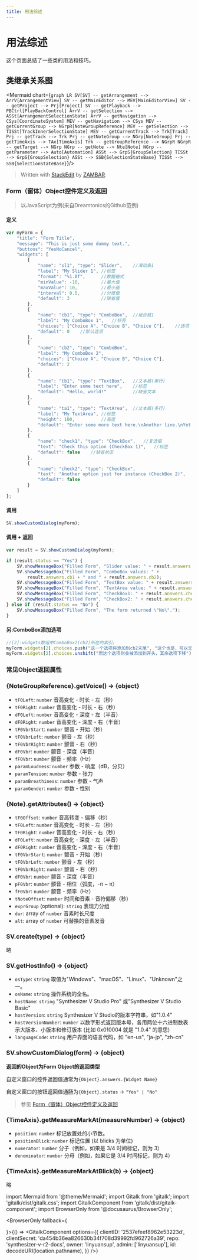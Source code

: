 ```yaml
---
title: 用法综述
---
```


# 用法综述

这个页面总结了一些类的用法和技巧。

## 类继承关系图

<Mermaid chart={`
graph LR
SV[SV] -- getArrangement --> ArrV[ArrangementView]
SV -- getMainEditor --> MEV[MainEditorView]
SV -- getProject --> Prj[Project]
SV -- getPlayback --> PBCtrl[PlayBackControl]
ArrV -- getSelection --> ASSt[ArrangementSelectionState]
ArrV -- getNavigation --> CSys[CoordinateSystem]
MEV -- getNavigation --> CSys
MEV -- getCurrentGroup --> NGrpR[NoteGroupReference]
MEV -- getSelection --> TISSt[TrackInnerSelectionState]
MEV -- getCurrentTrack --> Trk[Track]
Prj -- getTrack --> Trk
Prj -- getNoteGroup --> NGrp[NoteGroup]
Prj -- getTimeAxis --> TAx[TimeAxis]
Trk -- getGroupReference --> NGrpR
NGrpR -- getTarget --> NGrp
NGrp -- getNote --> Nte[Note]
NGrp -- getParameter --> Auto[Automation]
ASSt --> GrpS{GroupSelection}
TISSt --> GrpS{GroupSelection}
ASSt --> SSB{SelectionStateBase}
TISSt --> SSB{SelectionStateBase}
`}/>

> Written with [StackEdit](https://stackedit.io/) by [ZAMBAR](https://space.bilibili.com/156494172).

### Form（窗体）Object控件定义及返回

> 以JavaScript为例(来自Dreamtonics的Github范例)

#### 定义

``` js
var myForm = {
    "title": "Form Title",
    "message": "This is just some dummy text.",
    "buttons": "YesNoCancel",
    "widgets": [
        {
            "name": "sl1", "type": "Slider",	//滑动条1
            "label": "My Slider 1",	//标签
            "format": "%1.0f",		//数据格式
            "minValue": -10,		//最大值
            "maxValue": 10,			//最小值
            "interval": 0.5,		//分度值
            "default": 3			//缺省值
        },
        {
            "name": "cb1", "type": "ComboBox",	//组合框1
            "label": "My ComboBox 1",	//标签
            "choices": ["Choice A", "Choice B", "Choice C"],	//选项
            "default": 0	//默认选项
        },
        {
            "name": "cb2", "type": "ComboBox",
            "label": "My ComboBox 2",
            "choices": ["Choice A", "Choice B", "Choice C"],
            "default": 2
        },
        {
            "name": "tb1", "type": "TextBox",	//文本框(单行)
            "label": "Enter some text here",	//标签
            "default": "Hello, world!"			//缺省文本
        },
        {
            "name": "ta1", "type": "TextArea",	//文本框(多行)
            "label": "My TextArea",	//标签
            "height": 100,			//高度
            "default": "Enter some more text here.\nAnother line.\nYet another line!",	//缺省文本
        },
        {
            "name": "check1", "type": "CheckBox",	//复选框
            "text": "Check this option (CheckBox 1)",	//标签
            "default": false	//缺省状态
        },
        {
            "name": "check2", "type": "CheckBox",
            "text": "Another option just for instance (CheckBox 2)",
            "default": false
        }
    ]
};
```

#### 调用

``` js
SV.showCustomDialog(myForm);
```

#### 调用 + 返回

``` js
var result = SV.showCustomDialog(myForm);

if (result.status == "Yes") {
    SV.showMessageBox("Filled Form", "Slider value: " + result.answers.sl1 + result.answers.sl1);
    SV.showMessageBox("Filled Form", "ComboBox values: " +
        result.answers.cb1 + " and " + result.answers.cb2);
    SV.showMessageBox("Filled Form", "TextBox value: " + result.answers.tb1);
    SV.showMessageBox("Filled Form", "TextArea value: " + result.answers.ta1);
    SV.showMessageBox("Filled Form", "CheckBox1: " + result.answers.check1);
    SV.showMessageBox("Filled Form", "CheckBox2: " + result.answers.check2);
} else if (result.status == "No") {
    SV.showMessageBox("Filled Form", "The form returned \"No\".");
}
```

#### 另:ComboBox添加选项

```js
//[2]:widgets数组中ComboBox2(cb2)所在的索引;
myForm.widgets[2].choices.push("这一个选项将添加到cb2末尾", "这个也是，可以无限添加");
myForm.widgets[2].choices.unshift("而这个选项则会被添加到开头，其余选项下移");
```

### 常见Object返回属性

### {NoteGroupReference}.getVoice() → {object}

- `tF0Left`: `number` 音高变化 - 时长 - 左（秒）
- `tF0Right`: `number` 音高变化 - 时长 - 右（秒）
- `dF0Left`: `number` 音高变化 - 深度 - 左（半音）
- `dF0Right`: `number` 音高变化 - 深度 - 右（半音）
- `tF0VbrStart`: `number` 颤音 - 开始（秒）
- `tF0VbrLeft`: `number` 颤音 - 左（秒）
- `tF0VbrRight`: `number` 颤音 - 右（秒）
- `dF0Vbr`: `number` 颤音 - 深度（半音）
- `fF0Vbr`: `number` 颤音 - 频率（Hz）
- `paramLoudness`: `number` 参数 - 响度（dB，分贝）
- `paramTension`: `number` 参数 - 张力
- `paramBreathiness`: `number` 参数 - 气声
- `paramGender`: `number` 参数 - 性别

### {Note}.getAttributes() → {object}

- `tF0Offset`: `number` 音高转变 - 偏移（秒）
- `tF0Left`: `number` 音高变化 - 时长 - 左（秒）
- `tF0Right`: `number` 音高变化 - 时长 - 右（秒）
- `dF0Left`: `number` 音高变化 - 深度 - 左（半音）
- `dF0Right`: `number` 音高变化 - 深度 - 右（半音）
- `tF0VbrStart`: `number` 颤音 - 开始（秒）
- `tF0VbrLeft`: `number` 颤音 - 左（秒）
- `tF0VbrRight`: `number` 颤音 - 右（秒）
- `dF0Vbr`: `number` 颤音 - 深度（半音）
- `pF0Vbr`: `number` 颤音 - 相位（弧度，-π ~ π）
- `fF0Vbr`: `number` 颤音 - 频率（Hz）
- `tNoteOffset`: `number` 时间和音素 - 音符偏移（秒）
- `exprGroup` (optional): `string` 表现力分组
- `dur`: array of `number` 音素时长尺度
- `alt`: array of `number` 可替换的音素发音

### SV.create(type) → {object}

略

### SV.getHostInfo() → {object}

- `osType`: `string` 取值为"Windows"、"macOS"、"Linux"、"Unknown"之一。
- `osName`: `string` 操作系统的全名。
- `hostName`: `string` "Synthesizer V Studio Pro" 或"Synthesizer V Studio Basic"
- `hostVersion`: `string` Synthesizer V Studio的版本字符串，如"1.0.4"
- `hostVersionNumber`: `number` 以数字形式返回版本号，各用两位十六进制数表示大版本、小版本和修订版本 (比如 0x010004 就是 "1.0.4" 的意思)
- `languageCode`: `string` 用户界面的语言代码，如 "en-us", "ja-jp", "zh-cn"

### SV.showCustomDialog(form) → {object}

**返回的Object为Form Object的返回类型**

自定义窗口的控件返回值通常为`{Object}.answers.{Widget Name}`

自定义窗口的按钮返回值通肠为`{Object}.status` → `"Yes" | "No"`

> 参见 [Form（窗体）Object控件定义及返回](#Form（窗体）Object控件定义及返回)

### {TimeAxis}.getMeasureMarkAt(measureNumber) → {object}

 * `position`: `number` 标记放置处的小节数。
 * `positionBlick`: `number` 标记位置 (以 blicks 为单位)
 * `numerator`: `number` 分子（例如，如果是 3/4 时间标记，则为 3）
 * `denominator`: `number` 分母（例如，如果它是 3/4 时间标记，则为 4）

### {TimeAxis}.getMeasureMarkAtBlick(b) → {object}

略

import Mermaid from '@theme/Mermaid';
import Gitalk from 'gitalk';
import 'gitalk/dist/gitalk.css';
import GitalkComponent from 'gitalk/dist/gitalk-component';
import BrowserOnly from '@docusaurus/BrowserOnly';

<BrowserOnly fallback={<div></div>}>{() => <GitalkComponent options={{
    clientID: '2537efeef8962e53223d',
    clientSecret: 'da454b36ea826630b34f708d39992fd962726a39',
    repo: 'synthesizer-v-r2-docs',
    owner: 'linyuansup',
    admin: ['linyuansup'],
    id: decodeURI(location.pathname),
    }} />}
</BrowserOnly>